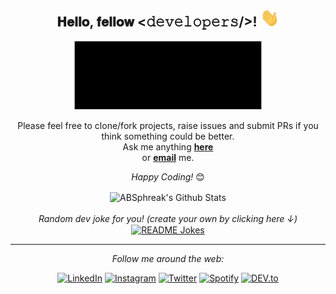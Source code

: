 <style>
 #typing-text {
     color: #0BCF04;
     border: solid 1px #A8A8A8;
     font-weight: bold;
     text-align: left;
     font-family: 'Courier New', Courier, monospace;
     overflow: auto;
     background-color: #000000;
     font-size: 25px;
     line-height: 25px;
     padding: 7px;
     height: 110px;
     width: 300px;
     outline: none;
     resize: none;
     box-sizing: border-box;
}
</style>

<div align="center">
<h2> 𝐇𝐞𝐥𝐥𝐨, 𝐟𝐞𝐥𝐥𝐨𝐰 <𝚍𝚎𝚟𝚎𝚕𝚘𝚙𝚎𝚛𝚜/>! <img src="https://github.com/ABSphreak/ABSphreak/blob/master/gifs/Hi.gif" width="30px"></h2>
</div>

<div align="center" width="50">

<textarea id="typing-text" readonly></textarea>

</div>

<div align="center">

Please feel free to clone/fork projects, raise issues and submit PRs if you think something could be better. <br>
Ask me anything <a href="https://github.com/ABSphreak/ABSphreak/issues/new"><b>here</b></a><br>
or <a href="mailto:absphreak@outlook.com"><b>email</b></a> me.

<i>Happy Coding!</i> 😊

</div>

<div align="center">

<img align="center" src="https://github-readme-stats.vercel.app/api?username=ABSphreak&include_all_commits=true&count_private=true&show_icons=true&line_height=20&title_color=7A7ADB&icon_color=2234AE&text_color=D3D3D3&bg_color=0,000000,130F40" alt="ABSphreak's Github Stats">

</br>
</br>
<i>Random dev joke for you! (create your own by clicking here ↓)</i><br>
<a href="https://readme-jokes.vercel.app"><img align="center" src="https://readme-jokes.vercel.app/api?bgColor=%23073b4c&textColor=%2306d6a0&aColor=%2306d6a0&borderColor=%2306d6a0" alt="README Jokes"></a>

---

<i>Follow me around the web:</i><br>

<a href="https://www.linkedin.com/in/absphreak" target="_blank"><img src="https://img.shields.io/badge/LinkedIn-%230077B5.svg?&style=flat-square&logo=linkedin&logoColor=white" alt="LinkedIn"></a>
<a href="https://www.instagram.com/absphreak" target="_blank"><img src="https://img.shields.io/badge/Instagram-%23E4405F.svg?&style=flat-square&logo=instagram&logoColor=white" alt="Instagram"></a>
<a href="https://twitter.com/ABSphreak" target="_blank"><img src="https://img.shields.io/badge/Twitter-%231DA1F2.svg?&style=flat-square&logo=twitter&logoColor=white" alt="Twitter"></a>
<a href="https://open.spotify.com/user/0170agi99s5hh187g7mtz245b" target="_blank"><img src="https://img.shields.io/badge/Spotify-%231ED760.svg?&style=flat-square&logo=spotify&logoColor=white" alt="Spotify"></a>
<a href="https://dev.to/ABSphreak" target="_blank"><img src="https://img.shields.io/badge/DEV-%230A0A0A.svg?&style=flat-square&logo=DEV.to&logoColor=white" alt="DEV.to"></a>

</div>

<script>
    (function () {
   var CharacterPos = 0;
   var MsgBuffer = "";
   var TypeDelay = 100; 
   var NxtMsgDelay = 1000;
   var MsgIndex = 0;
   var delay;
   var MsgArray = ["Welcome to \nShivang Mishra's \nGithub Profile!"];

   function StartTyping() {
      var id = document.getElementById("typing-text");
      if (CharacterPos != MsgArray[MsgIndex].length) {
         MsgBuffer  = MsgBuffer + MsgArray[MsgIndex].charAt(CharacterPos);
         id.value = MsgBuffer+"_";
         delay = TypeDelay;
         id.scrollTop = id.scrollHeight; 
      } else {
         delay = NxtMsgDelay;
         MsgBuffer   = "";
         CharacterPos = -1;
         if (MsgIndex!=MsgArray.length-1){
           MsgIndex++;
         }else {
           MsgIndex = 0;
         }
       }
       CharacterPos++;
       setTimeout(StartTyping,delay);
   }
StartTyping();
})();
</script>
